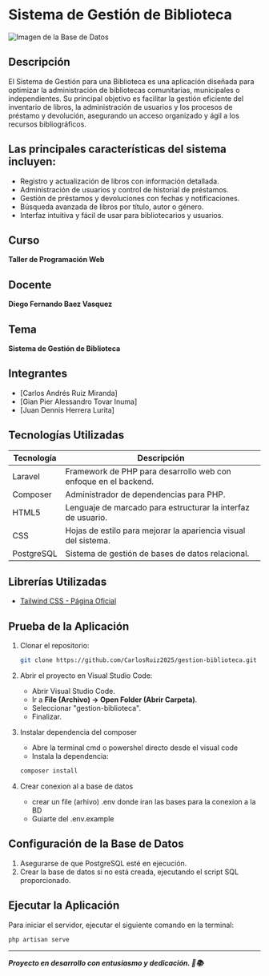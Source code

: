 
# Sistema de Gestión de Biblioteca

![Imagen de la Base de Datos](https://imgur.com/V8DVwMb.png)

## Descripción
El Sistema de Gestión para una Biblioteca  es una aplicación diseñada para optimizar la administración de bibliotecas comunitarias, municipales o independientes. Su principal objetivo es facilitar la gestión eficiente del inventario de libros, la administración de usuarios y los procesos de préstamo y devolución, asegurando un acceso organizado y ágil a los recursos bibliográficos.

## Las principales características del sistema incluyen:
- Registro y actualización de libros con información detallada.
- Administración de usuarios y control de historial de préstamos.
- Gestión de préstamos y devoluciones con fechas y notificaciones.
- Búsqueda avanzada de libros por título, autor o género.
- Interfaz intuitiva y fácil de usar para bibliotecarios y usuarios.

## Curso
**Taller de Programación Web**

## Docente
**Diego Fernando Baez Vasquez**

## Tema
**Sistema de Gestión de Biblioteca**

## Integrantes
- [Carlos Andrés Ruiz Miranda]
- [Gian Pier Alessandro Tovar Inuma]
- [Juan Dennis Herrera Lurita]


## Tecnologías Utilizadas
| Tecnología  | Descripción |
|--------------|-------------|
| Laravel     | Framework de PHP para desarrollo web con enfoque en el backend. |
| Composer    | Administrador de dependencias para PHP. |
| HTML5       | Lenguaje de marcado para estructurar la interfaz de usuario. |
| CSS         | Hojas de estilo para mejorar la apariencia visual del sistema. |
| PostgreSQL  | Sistema de gestión de bases de datos relacional. |

## Librerías Utilizadas
- [Tailwind CSS - Página Oficial](https://tailwindcss.com)

## Prueba de la Aplicación
1. Clonar el repositorio:  
   ```bash
   git clone https://github.com/CarlosRuiz2025/gestion-biblioteca.git
   ```

2. Abrir el proyecto en Visual Studio Code:
   - Abrir Visual Studio Code.
   - Ir a **File (Archivo) → Open Folder (Abrir Carpeta)**.
   - Seleccionar "gestion-biblioteca".
   - Finalizar.

3. Instalar dependencia del composer 
   - Abre la terminal cmd o powershel directo desde el visual code 
   - Instala la dependencia: 
    ```bash
    composer install
    ```
4. Crear conexion al a base de datos 
   - crear un file (arhivo) .env donde iran las bases para la conexion a la BD
   - Guiarte del .env.example
     
## Configuración de la Base de Datos
1. Asegurarse de que PostgreSQL esté en ejecución.
2. Crear la base de datos si no está creada, ejecutando el script SQL proporcionado.

## Ejecutar la Aplicación
Para iniciar el servidor, ejecutar el siguiente comando en la terminal:
```bash
php artisan serve
```

---
***Proyecto en desarrollo  con entusiasmo y dedicación. 🚀📚***

